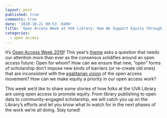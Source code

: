 ```yaml
---
layout: post
published: true
comments: true
date: '2019-10-21 09:53 -0400'
title: 'Open Access Week at UVA Library: How We Support Equity through Open Access'
categories:
  - open access
---
```

It’s [Open Access Week 2019](http://openaccessweek.org)! This year’s [theme](http://openaccessweek.org/profiles/blogs/theme-of-2019-international-open-access-week-to-be-open-for-whom-) asks a question that needs our attention more than ever as the consensus solidifies around an open access future: Open for whom? How can we ensure that new, “open” forms of scholarship don’t impose new kinds of barriers (or re-create old ones) that are inconsistent with the [egalitarian vision](https://www.budapestopenaccessinitiative.org/read) of the open access movement? How can we make equity a priority in our open access work?

This week we’d like to share some stories of how folks at the UVA Library are using open access to promote equity. From library publishing to open data to community-engaged scholarship, we will catch you up on the Library’s efforts and let you know what to watch for in the next phases of the work we’re all doing. Stay tuned! 